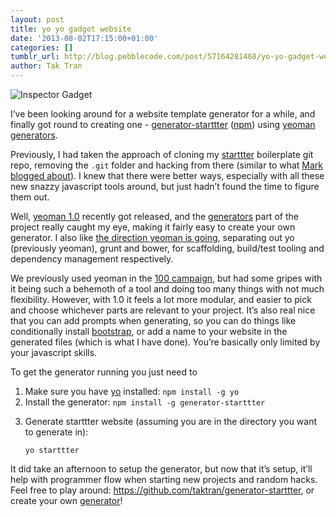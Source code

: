 ```yaml
---
layout: post
title: yo yo gadget website
date: '2013-08-02T17:15:00+01:00'
categories: []
tumblr_url: http://blog.pebblecode.com/post/57164281468/yo-yo-gadget-website
author: Tak Tran
---
```

<p><img src="http://media.tumblr.com/a2501f52cf810b8f5ddbfe7f08915292/tumblr_inline_mqwvj6iUSF1qz4rgp.jpg" alt="Inspector Gadget"/></p>

<p>I’ve been looking around for a website template generator for a while, and finally got round to creating one - <a href="https://github.com/taktran/generator-starttter">generator-starttter</a> (<a href="https://npmjs.org/package/generator-starttter">npm</a>) using <a href="http://yeoman.io/generators.html">yeoman generators</a>.</p>

<p>Previously, I had taken the approach of cloning my <a href="https://github.com/taktran/starttter">starttter</a> boilerplate git repo, removing the <code>.git</code> folder and hacking from there (similar to what <a href="http://blog.pebblecode.com/blog/generating-boilerplate-sites-for-experimentation-with">Mark blogged about</a>). I knew that there were better ways, especially with all these new snazzy javascript tools around, but just hadn’t found the time to figure them out.</p>

<p>Well, <a href="https://plus.google.com/101063139999404044459/posts/A4F6VQuRDAU">yeoman 1.0</a> recently got released, and the <a href="http://yeoman.io/generators.html">generators</a> part of the project really caught my eye, making it fairly easy to create your own generator. I also like <a href="https://github.com/yeoman/yeoman/wiki/The-Road-to-1.0">the direction yeoman is going</a>, separating out yo (previously yeoman), grunt and bower, for scaffolding, build/test tooling and dependency management respectively.</p>

<p>We previously used yeoman in the <a href="http://100campaign.org/">100 campaign</a>, but had some gripes with it being such a behemoth of a tool and doing too many things with not much flexibility. However, with 1.0 it feels a lot more modular, and easier to pick and choose whichever parts are relevant to your project. It’s also real nice that you can add prompts when generating, so you can do things like conditionally install <a href="http://twitter.github.io/bootstrap/">bootstrap</a>, or add a name to your website in the generated files (which is what I have done). You’re basically only limited by your javascript skills.</p>

<p>To get the generator running you just need to</p>

<ol><li>Make sure you have <a href="https://github.com/yeoman/yo">yo</a> installed: <code>npm install -g yo</code></li>
<li>Install the generator: <code>npm install -g generator-starttter</code></li>
<li><p>Generate starttter website (assuming you are in the directory you want to generate in):</p>

<pre><code>yo starttter
</code></pre></li>
</ol><p>It did take an afternoon to setup the generator, but now that it’s setup, it’ll help with programmer flow when starting new projects and random hacks. Feel free to play around: <a href="https://github.com/taktran/generator-starttter">https://github.com/taktran/generator-starttter</a>, or create your own <a href="http://yeoman.io/generators.html">generator</a>!</p>
